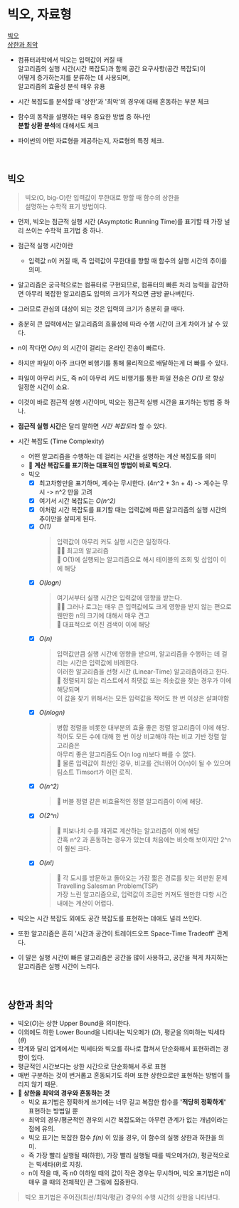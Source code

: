 # 빅오, 자료형

[빅오](#id-section1)<br>
[상한과 최악](#id-section2)<br>

- 컴퓨터과학에서 빅오는 입력값이 커질 때 <br>
  알고리즘의 실행 시간(시간 복잡도)과 함께 공간 요구사항(공간 복잡도)이 <br>
  어떻게 증가하는지를 분류하는 데 사용되며, <br>
  알고리즘의 효율성 분석 매우 유용
  
- 시간 복잡도를 분석할 때 '상한'과 '최악'의 경우에 대해 혼동하는 부분 체크
- 함수의 동작을 설명하는 매우 중요한 방법 중 하나인 <br>
  **분할 상환 분석**에 대해서도 체크
  
- 파이썬의 어떤 자료형을 제공하는지, 자료형의 특징 체크.

<br>
<div id='id-section1'/>

## 빅오
> 빅오(O, big-O)란 입력값이 무한대로 향할 때 함수의 상한을 <br> 
> 설명하는 수학적 표기 방법이다.

- 먼저, 빅오는 점근적 실행 시간 (Asymptotic Running Time)를 표기할 때 가장 널리 쓰이는 수학적 표기법 중 하나.
- 점근적 실행 시간이란
    - 입력값 n이 커질 때, 즉 입력값이 무한대를 향할 때 함수의 실행 시간의 추이를 의미.
    
- 알고리즘은 궁극적으로는 컴퓨터로 구현되므로, 컴퓨터의 빠른 처리 능력을 감안하면 아무리 복잡한 알고리즘도 입력의 크기가 작으면 금방 끝나버린다.
- 그러므로 관심의 대상이 되는 것은 입력의 크기가 충분히 클 때다.
- 충분히 큰 입력에서는 알고리즘의 효율성에 따라 수행 시간이 크게 차이가 날 수 있다.
- n이 작다면 *O(n)* 의 시간이 걸리는 온라인 전송이 빠르다.
- 하지만 파일이 아주 크다면 비행기를 통해 물리적으로 배달하는게 더 빠를 수 있다.
- 파일이 아무리 커도, 즉 n이 아무리 커도 비행기를 통한 파일 전송은 *O(1)* 로 항상 일정한 시간이 소요.
- 이것이 바로 점근적 실행 시간이며, 빅오는 점근적 실행 시간을 표기하는 방법 중 하나.
- **점근적 실행 시간**은 달리 말하면 *시간 복잡도*라 할 수 있다.
- 시간 복잡도 (Time Complexity)
  - 어떤 알고리즘을 수행하는 데 걸리는 시간을 설명하는 계산 복잡도를 의미
  - 🚀 **계산 복잡도를 표기하는 대표적인 방법이 바로 빅오다.**
  - 빅오
    - [x] 최고차항만을 표기하며, 계수는 무시한다. (4n^2 + 3n + 4) -> 계수는 무시 -> n^2 만을 고려
    - [x] 여기서 시간 복잡도는 _O(n^2)_
    - [x] 이처럼 시간 복잡도를 표기할 때는 입력값에 따른 알고리즘의 실행 시간의 추이만을 살피게 된다.
    - [x] _O(1)_  
        > 입력값이 아무리 커도 실행 시간은 일정하다. <br>
        👍🏻 최고의 알고리즘 <br>
        🔎 O(1)에 실행되는 알고리즘으로 해시 테이블의 조회 및 삽입이 이에 해당
    - [x] _O(logn)_  
        > 여기서부터 실행 시간은 입력값에 영향을 받는다. <br>
        👌🏻 그러나 로그는 매우 큰 입력값에도 크게 영향을 받지 않는 편으로 웬만한 n의 크기에 대해서 매우 견고 <br>
        🔎 대표적으로 이진 검색이 이에 해당   
    - [x] _O(n)_  
        > 입력값만큼 실행 시간에 영향을 받으며, 알고리즘을 수행하는 데 걸리는 시간은 입력값에 비례한다. <br>
        이러한 알고리즘을 선형 시간 (Linear-Time) 알고리즘이라고 한다. <br>
        🔎 정렬되지 않는 리스트에서 최댓값 또는 최솟값을 찾는 경우가 이에 해당되며 <br>
            이 값을 찾기 위해서는 모든 입력값을 적어도 한 번 이상은 살펴야함 
    - [x] _O(nlogn)_  
        > 병합 정렬을 비롯한 대부분의 효율 좋은 정렬 알고리즘이 이에 해당. <br>
        적어도 모든 수에 대해 한 번 이상 비교해야 하는 비교 기반 정렬 알고리즘은 <br>
        아무리 좋은 알고리즘도 O(n log n)보다 빠를 수 없다. <br>
        🔎 물론 입력값이 최선인 경우, 비교를 건너뛰어 O(n)이 될 수 있으며 팀소트 Timsort가 이런 로직.
    - [x] _O(n^2)_  
        > 🔎 버블 정렬 같은 비효율적인 정렬 알고리즘이 이에 해당.
    - [x] _O(2^n)_  
        > 🔎 피보나치 수를 재귀로 계산하는 알고리즘이 이에 해당 <br>
         간혹 n^2 과 혼동하는 경우가 있는데 처음에는 비슷해 보이지만 2^n이 훨씬 크다. <br>
    - [x] _O(n!)_  
        > 🔎 각 도시를 방문하고 돌아오는 가장 짧은 경로를 찾는 외판원 문제 Travelling Salesman Problem(TSP) <br>
             가장 느린 알고리즘으로, 입력값이 조금만 커져도 웬만한 다항 시간 내에는 계산이 어렵다. <br>
       
- 빅오는 시간 복잡도 외에도 공간 복잡도를 표현하는 데에도 널리 쓰인다.
- 또한 알고리즘은 흔히 '시간과 공간이 트레이드오프 Space-Time Tradeoff' 관계다.
- 이 말은 실행 시간이 빠른 알고리즘은 공간을 많이 사용하고, 공간을 적게 차지하는 알고리즘은 실행 시간이 느리다.

<br>
<div id='id-section2'/>

## 상한과 최악
- 빅오(_O_)는 상한 Upper Bound을 의미한다.
- 이외에도 하한 Lower Bound을 나타내는 빅오메가 (_Ω_), 평균을 의미하는 빅세타 (_θ_)
- 학계와 달리 업계에서는 빅세타와 빅오를 하나로 합쳐서 단순화해서 표현하려는 경향이 있다.
- 평균적인 시간보다는 상한 시간으로 단순화해서 주로 표현
- 매번 구분하는 것이 번거롭고 혼동되기도 하며 또한 상한으로만 표현하는 방법이 틀리지 않기 때문.
- **🤔 상한을 최악의 경우와 혼동하는 것**
  - 빅오 표기법은 정확하게 쓰기에는 너무 길고 복잡한 함수를 **'적당히 정확하게'** 표현하는 방법일 뿐
  - 최악의 경우/평균적인 경우의 시간 복잡도와는 아무런 관계가 없는 개념이라는 점에 유의.
  - 빅오 표기는 복잡한 함수 _f(n)_ 이 있을 경우, 이 함수의 실행 상한과 하한을 의미.
  - 즉 가장 빨리 실행될 때(하한), 가장 빨리 실행될 때를 빅오메가(_Ω_), 평균적으로는 빅세타(_θ_)로 지칭.
  - n이 작을 때, 즉 n0 이하일 때의 값이 작은 경우는 무시하며, 빅오 표기법은 n이 매우 클 때의 전체적인 큰 그림에 집중한다.
  
> 빅오 표기법은 주어진(최선/최악/평균) 경우의 수행 시간의 상한을 나타낸다.